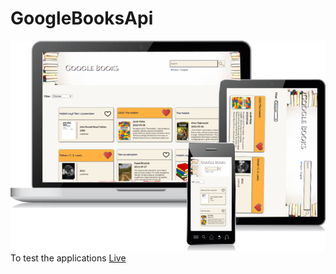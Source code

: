 # GoogleBooksApi
<img src="demo/prezentacja.png" alt="GoogleBooks" width="550px">
To test the applications <a target="_blank" href="http://web-projekt-1.net.pl/">Live </a>
